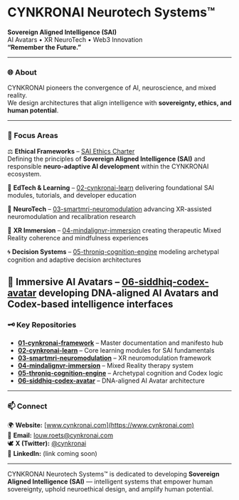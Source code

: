 # CYNKRONAI Neurotech Systems™  
**Sovereign Aligned Intelligence (SAI)**  
AI Avatars • XR NeuroTech • Web3 Innovation  
**“Remember the Future.”**

---

### 🌐 About  
CYNKRONAI pioneers the convergence of AI, neuroscience, and mixed reality.  
We design architectures that align intelligence with **sovereignty, ethics, and human potential**.

---

### 🚀 Focus Areas  

⚖️ **Ethical Frameworks** – [SAI Ethics Charter](./docs/SAI_Ethics_and_Science/SAI_Ethics_Charter.md)  
Defining the principles of **Sovereign Aligned Intelligence (SAI)** and responsible **neuro-adaptive AI development** within the CYNKRONAI ecosystem.

📘 **EdTech & Learning** – [02-cynkronai-learn](https://github.com/cynkronai/02-cynkronai-learn) delivering foundational SAI modules, tutorials, and developer education  

🧠 **NeuroTech** – [03-smartmri-neuromodulation](https://github.com/cynkronai/03-smartmri-neuromodulation) advancing XR-assisted neuromodulation and recalibration research  

🌌 **XR Immersion** – [04-mindalignvr-immersion](https://github.com/cynkronai/04-mindalignvr-immersion) creating therapeutic Mixed Reality coherence and mindfulness experiences  

🌀 **Decision Systems** – [05-throniq-cognition-engine](https://github.com/cynkronai/05-throniq-cognition-engine) modeling archetypal cognition and adaptive decision architectures  

👤 **Immersive AI Avatars** – [06-siddhiq-codex-avatar](https://github.com/cynkronai/06-siddhiq-codex-avatar) developing DNA-aligned AI Avatars and Codex-based intelligence interfaces  
---

### 🗝️ Key Repositories  
- **[01-cynkronai-framework](https://github.com/cynkronai/01-cynkronai-framework)** – Master documentation and manifesto hub  
- **[02-cynkronai-learn](https://github.com/cynkronai/02-cynkronai-learn)** – Core learning modules for SAI fundamentals  
- **[03-smartmri-neuromodulation](https://github.com/cynkronai/03-smartmri-neuromodulation)** – XR neuromodulation framework  
- **[04-mindalignvr-immersion](https://github.com/cynkronai/04-mindalignvr-immersion)** – Mixed Reality therapy system  
- **[05-throniq-cognition-engine](https://github.com/cynkronai/05-throniq-cognition-engine)** – Archetypal cognition and Codex logic  
- **[06-siddhiq-codex-avatar](https://github.com/cynkronai/06-siddhiq-codex-avatar)** – DNA-aligned AI Avatar architecture  

---

### 📫 Connect  
🌍 **Website:** [www.cynkronai.com](https://www.cynkronai.com)  
📧 **Email:** louw.roets@cynkronai.com  
🕊️ **X (Twitter):** [@cynkronai](https://twitter.com/cynkronai)  
💼 **LinkedIn:** (link coming soon)

---

CYNKRONAI Neurotech Systems™ is dedicated to developing **Sovereign Aligned Intelligence (SAI)** — intelligent systems that empower human sovereignty, uphold neuroethical design, and amplify human potential.


<!--
**cynkronai/cynkronai-framework** is a ✨ _special_ ✨ repository because its `README.md` (this file) appears on your GitHub profile.

Here are some ideas to get you started:

- 🔭 I’m currently working on ...
- 🌱 I’m currently learning ...
- 👯 I’m looking to collaborate on ...
- 🤔 I’m looking for help with ...
- 💬 Ask me about ...
- 📫 How to reach me: ...
- 😄 Pronouns: ...
- ⚡ Fun fact: ...
-->
